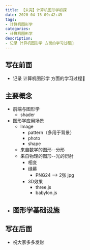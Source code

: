 ```yaml
---
title: 【未完】计算机图形学初探
date: 2020-04-15 09:42:45
tags:
- 计算机图形学
categories:
- 计算机图形学
description:
- 记录 计算机图形学 方面的学习过程🤔
---
```



<!-- <style  type="text/css">
.lx-entry a {
    color: #191919;
    padding: 2px 0 1px 0;
    text-decoration: none;
    background-image: linear-gradient( transparent 0%, transparent calc(50% - 9px), rgba(247,65,65,.761) calc(50% - 9px), rgba(247,65,65,.761) 100% );
    transition: background-position 120ms ease-in-out, padding 120ms ease-in-out;
    background-size: 100% 200%;
    background-position: 0 0;
    word-break: break-word;
}

.lx-entry a:hover {
  background-image: linear-gradient( transparent 0%, transparent calc(50% - 9px), rgba(247,65,65,.761) calc(50% - 9px), rgba(247,65,65,.761) 100% );
  background-position: 0 100%;
}
</style> -->

## 写在前面
- 记录 计算机图形学 方面的学习过程🤔

 <!-- more -->

## 主要概念
- 前端与图形学
	- shader
- 图形学应用场景
	- Image
		- pattern（多用于背景）
		- photo
		- shape
	- 来自数学的图形--分形
	- 来自物理的图形--光的衍射
		- 相变
		- 绿幕
			- PNG24 --> 2张 jpg
		- 3D效果
			- three.js
			- babylon.js
- 图形学基础设施
	- 


## 写在后面
- 祝大家多多发财
